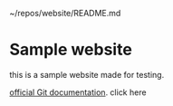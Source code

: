 ~/repos/website/README.md
# Sample website
this is a sample website made for testing.

[official Git documentation](https://git-scm.com/).
click here

